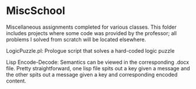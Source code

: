 # MiscSchool
Miscellaneous assignments completed for various classes. This folder includes projects where some code was provided by the professor; all problems I solved from scratch will be located elsewhere.

LogicPuzzle.pl: Prologue script that solves a hard-coded logic puzzle

Lisp Encode-Decode: Semantics can be viewed in the corresponding .docx file. Pretty straightforward, one lisp file spits out a key given a message and the other spits out a message given a key and corresponding encoded content.
